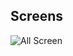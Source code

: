 
## Screens


![All  Screen](https://user-images.githubusercontent.com/64389727/151655723-7069fc14-4266-433d-b949-e4e4f8d89779.png)
